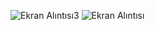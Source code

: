 ![Ekran Alıntısı3](https://user-images.githubusercontent.com/89880316/143592047-ca91fefd-2b47-46cb-ae38-baef701c9791.JPG)
![Ekran Alıntısı](https://user-images.githubusercontent.com/89880316/143592050-4d444194-af20-4f04-bf9f-b7e8d84b88b3.JPG)
